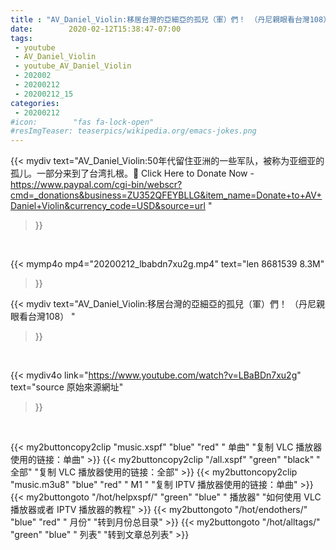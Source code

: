 ```yaml
---
title : "AV_Daniel_Violin:移居台灣的亞細亞的孤兒（軍）們！ （丹尼親眼看台灣108） "
date:        2020-02-12T15:38:47-07:00
tags:
 - youtube
 - AV_Daniel_Violin
 - youtube_AV_Daniel_Violin
 - 202002
 - 20200212
 - 20200212_15
categories:
 - 20200212
#icon:        "fas fa-lock-open"
#resImgTeaser: teaserpics/wikipedia.org/emacs-jokes.png
---
```


{{< mydiv text="AV_Daniel_Violin:50年代留住亚洲的一些军队，被称为亚细亚的孤儿。一部分来到了台湾扎根。📌 Click Here to Donate Now - https://www.paypal.com/cgi-bin/webscr?cmd=_donations&business=ZU352QFEYBLLG&item_name=Donate+to+AV+Daniel+Violin&currency_code=USD&source=url "
>}}
<br>


{{< mymp4o mp4="20200212_lbabdn7xu2g.mp4"
text="len 8681539    8.3M"
>}}


{{< mydiv text="AV_Daniel_Violin:移居台灣的亞細亞的孤兒（軍）們！ （丹尼親眼看台灣108） "
>}}
<br>

{{< mydiv4o link="https://www.youtube.com/watch?v=LBaBDn7xu2g"
text="source 原始來源網址"
>}}


<br>



{{< my2buttoncopy2clip "music.xspf"        "blue"   "red"    " 单曲"  "复制 VLC 播放器使用的链接：单曲" >}} {{< my2buttoncopy2clip "/all.xspf"         "green"  "black"  " 全部"  "复制 VLC 播放器使用的链接：全部" >}} {{< my2buttoncopy2clip "music.m3u8"        "blue"   "red"    " M1 "    "复制 IPTV 播放器使用的链接：单曲" >}} {{< my2buttongoto      "/hot/helpxspf/"    "green"  "blue"   " 播放器" "如何使用 VLC 播放器或者 IPTV 播放器的教程" >}} {{< my2buttongoto      "/hot/endothers/"   "blue"   "red"    " 月份"   "转到月份总目录" >}} {{< my2buttongoto      "/hot/alltags/"     "green"  "blue"   " 列表"   "转到文章总列表" >}} 
